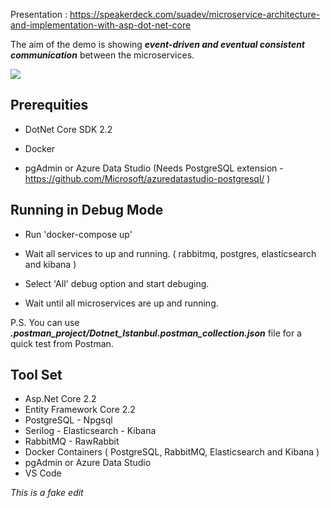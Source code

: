 Presentation : https://speakerdeck.com/suadev/microservice-architecture-and-implementation-with-asp-dot-net-core

The aim of the demo is showing ***event-driven and eventual consistent communication*** between the microservices. 

<img src="https://speakerd.s3.amazonaws.com/presentations/d74133b1f0d1409ab6093806e005f64e/preview_slide_17.jpg" />


## Prerequities

* DotNet Core SDK 2.2

* Docker

* pgAdmin or Azure Data Studio (Needs PostgreSQL extension - https://github.com/Microsoft/azuredatastudio-postgresql/ )


## Running in Debug Mode

* Run 'docker-compose up'

* Wait all services to up and running. ( rabbitmq, postgres, elasticsearch and kibana )

* Select 'All' debug option and start debuging.

* Wait until all microservices are up and running.

P.S. You can use ***.postman_project/Dotnet_Istanbul.postman_collection.json*** file for a quick test from Postman.


## Tool Set

* Asp.Net Core 2.2 
* Entity Framework Core 2.2
* PostgreSQL - Npgsql
* Serilog - Elasticsearch - Kibana
* RabbitMQ - RawRabbit
* Docker Containers ( PostgreSQL, RabbitMQ, Elasticsearch and Kibana )
* pgAdmin or Azure Data Studio
* VS Code


*This is a fake edit*
